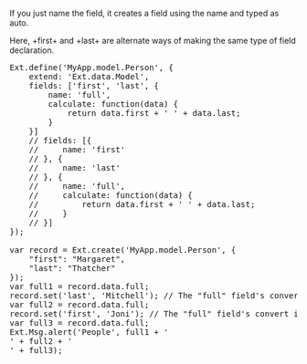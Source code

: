 If you just name the field, it creates a field using the name and typed as auto.

Here, +first+ and +last+ are alternate ways of making the same type of field declaration.

<pre class="runnable">Ext.define('MyApp.model.Person', {
    extend: 'Ext.data.Model',
    fields: ['first', 'last', {
        name: 'full',
        calculate: function(data) {
            return data.first + ' ' + data.last;
        }
    }]
    // fields: [{
    //     name: 'first'
    // }, {
    //     name: 'last'
    // }, {
    //     name: 'full',
    //     calculate: function(data) {
    //         return data.first + ' ' + data.last;
    //     }
    // }]
});

var record = Ext.create('MyApp.model.Person', {
    "first": "Margaret",
    "last": "Thatcher"
});
var full1 = record.data.full;
record.set('last', 'Mitchell'); // The "full" field's convert is run
var full2 = record.data.full;
record.set('first', 'Joni'); // The "full" field's convert is run
var full3 = record.data.full;
Ext.Msg.alert('People', full1 + '<br>' + full2 + '<br>' + full3);</pre>